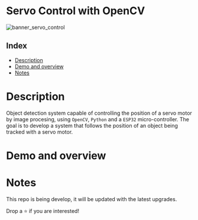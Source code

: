 # Servo Control with OpenCV

![banner_servo_control](https://github.com/RodrigoSturm14/OpenCV-Servo-Control/assets/105557226/f62486fe-020a-428e-a8f9-9e4de00b499e)

## Index

* [Description](#description)
* [Demo and overview](#demo-and-overview)
* [Notes](#notes)

# Description
Object detection system capable of controlling the position of a servo motor by image procesing, using `OpenCV`, `Python` and a `ESP32` micro-controller. The goal is to develop a system that follows the position of an object being tracked with a servo motor.

# Demo and overview



# Notes
This repo is being develop, it will be updated with the latest upgrades.

Drop a ⭐ if you are interested!
